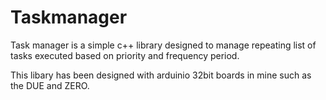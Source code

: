 # Taskmanager

Task manager is a simple c++ library designed to manage repeating list of tasks executed based on priority and frequency period.

This libary has been designed with arduinio 32bit boards in mine such as the DUE and ZERO. 
